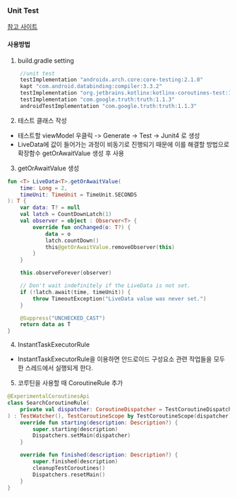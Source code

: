 ### Unit Test
[참고 사이트](https://www.youtube.com/watch?v=B-dJTFeOAqw&list=PLQkwcJG4YTCSYJ13G4kVIJ10X5zisB2Lq&index=10)

#### 사용방법
1. build.gradle setting
```kotlin
    //unit test
    testImplementation "androidx.arch.core:core-testing:2.1.0"
    kapt "com.android.databinding:compiler:3.3.2"
    testImplementation "org.jetbrains.kotlinx:kotlinx-coroutines-test:1.2.1"
    testImplementation "com.google.truth:truth:1.1.3"
    androidTestImplementation "com.google.truth:truth:1.1.3"
```
2. 테스트 클래스 작성
- 테스트할 viewModel 우클릭 -> Generate -> Test -> Junit4 로 생성
- LiveData에 값이 들어가는 과정이 비동기로 진행되기 때문에 이를 해결할 방법으로 확장함수 getOrAwaitValue 생성 후 사용

3. getOrAwaitValue 생성

```kotlin
fun <T> LiveData<T>.getOrAwaitValue(
    time: Long = 2,
    timeUnit: TimeUnit = TimeUnit.SECONDS
): T {
    var data: T? = null
    val latch = CountDownLatch(1)
    val observer = object : Observer<T> {
        override fun onChanged(o: T?) {
            data = o
            latch.countDown()
            this@getOrAwaitValue.removeObserver(this)
        }
    }

    this.observeForever(observer)

    // Don't wait indefinitely if the LiveData is not set.
    if (!latch.await(time, timeUnit)) {
        throw TimeoutException("LiveData value was never set.")
    }

    @Suppress("UNCHECKED_CAST")
    return data as T
}
```

4. InstantTaskExecutorRule
- InstantTaskExecutorRule을 이용하면 안드로이드 구성요소 관련 작업들을 모두 한 스레드에서 실행되게 한다.

5. 코루틴을 사용할 때 CoroutineRule 추가
```kotlin
@ExperimentalCoroutinesApi
class SearchCoroutineRule(
    private val dispatcher: CoroutineDispatcher = TestCoroutineDispatcher()
) : TestWatcher(), TestCoroutineScope by TestCoroutineScope(dispatcher) {
    override fun starting(description: Description?) {
        super.starting(description)
        Dispatchers.setMain(dispatcher)
    }

    override fun finished(description: Description?) {
        super.finished(description)
        cleanupTestCoroutines()
        Dispatchers.resetMain()
    }
}
```